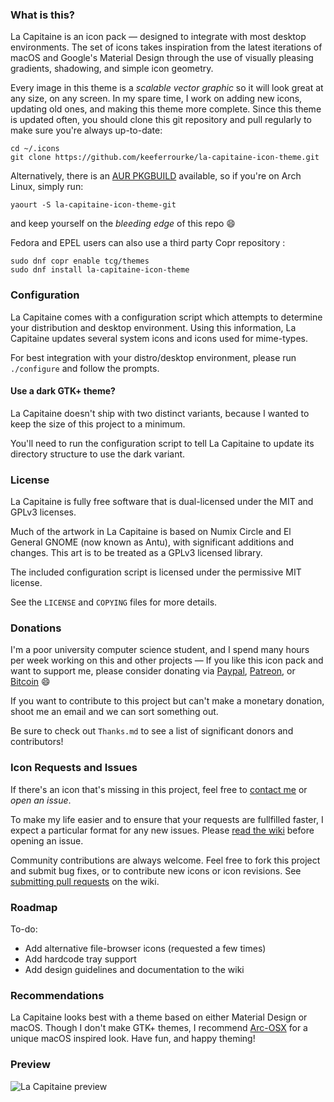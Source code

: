 ### What is this?
La Capitaine is an icon pack &mdash; designed to integrate with most desktop
environments. The set of icons takes inspiration from the latest iterations of
macOS and Google's Material Design through the use of visually pleasing
gradients, shadowing, and simple icon geometry.

Every image in this theme is a _scalable vector graphic_ so it will look great
at any size, on any screen. In my spare time, I work on adding new icons,
updating old ones, and making this theme more complete. Since this theme is
updated often, you should clone this git repository and pull regularly to make
sure you're always up-to-date:
```
cd ~/.icons
git clone https://github.com/keeferrourke/la-capitaine-icon-theme.git
```
Alternatively, there is an
[AUR PKGBUILD](https://aur.archlinux.org/packages/la-capitaine-icon-theme-git)
available, so if you're on Arch Linux, simply run:

```
yaourt -S la-capitaine-icon-theme-git
```

and keep yourself on the _bleeding edge_ of this repo :smile:

Fedora and EPEL users can also use a third party Copr repository :

```
sudo dnf copr enable tcg/themes
sudo dnf install la-capitaine-icon-theme
```

### Configuration
La Capitaine comes with a configuration script which attempts to determine your
distribution and desktop environment. Using this information, La Capitaine
updates several system icons and icons used for mime-types.

For best integration with your distro/desktop environment, please run
`./configure` and follow the prompts.

#### Use a dark GTK+ theme?
La Capitaine doesn't ship with two distinct variants, because I wanted to keep
the size of this project to a minimum.

You'll need to run the configuration script to tell La Capitaine to update its
directory structure to use the dark variant.

### License
La Capitaine is fully free software that is dual-licensed under the MIT and
GPLv3 licenses.

Much of the artwork in La Capitaine is based on Numix Circle and El General
GNOME (now known as Antu), with significant additions and changes.
This art is to be treated as a GPLv3 licensed library.

The included configuration script is licensed under the permissive MIT license.

See the `LICENSE` and `COPYING` files for more details.

### Donations
I'm a poor university computer science student, and I spend many hours per week
working on this and other projects &mdash; If you like this icon pack and want
to support me, please consider donating via
[Paypal](https://paypal.me/keeferrourke),
[Patreon](https://www.patreon.com/krourke), or
[Bitcoin](https://krourke.org/btc.html) :smile:

If you want to contribute to this project but can't make a monetary donation,
shoot me an email and we can sort something out.

Be sure to check out `Thanks.md` to see a list of significant donors and
contributors!

### Icon Requests and Issues
If there's an icon that's missing in this project, feel free to
[contact me](https://krourke.org/contact) or _open an issue_.

To make my life easier and to ensure that your requests are fullfilled faster,
I expect a particular format for any new issues. Please
[read the wiki](https://github.com/keeferrourke/la-capitaine-icon-theme/wiki/Submitting-Icon-Requests)
before opening an issue.

Community contributions are always welcome. Feel free to fork this project and
submit bug fixes, or to contribute new icons or icon revisions.
See [submitting pull requests](https://github.com/keeferrourke/la-capitaine-icon-theme/wiki/Submitting-Pull-Requests)
on the wiki.

### Roadmap
To-do:
 * Add alternative file-browser icons (requested a few times)
 * Add hardcode tray support
 * Add design guidelines and documentation to the wiki

### Recommendations
La Capitaine looks best with a theme based on either Material Design or macOS.
Though I don't make GTK+ themes, I recommend
[Arc-OSX](https://github.com/LinxGem33/OSX-Arc-White) for a unique macOS
inspired look. Have fun, and happy theming!

### Preview
![La Capitaine preview](preview.svg.png)
<!-- ![La Capitaine preview](https://cdn.rawgit.com/keeferrourke/la-capitaine-icon-theme/master/preview.svg) -->

